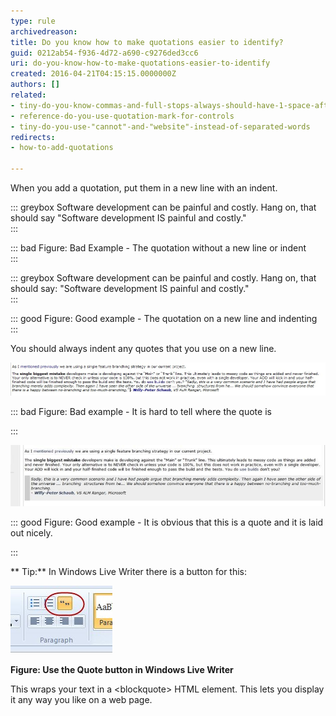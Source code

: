 ```yaml
---
type: rule
archivedreason: 
title: Do you know how to make quotations easier to identify?
guid: 0212ab54-f936-4d72-a690-c9276ded3cc6
uri: do-you-know-how-to-make-quotations-easier-to-identify
created: 2016-04-21T04:15:15.0000000Z
authors: []
related:
- tiny-do-you-know-commas-and-full-stops-always-should-have-1-space-after-them
- reference-do-you-use-quotation-mark-for-controls
- tiny-do-you-use-"cannot"-and-"website"-instead-of-separated-words
redirects:
- how-to-add-quotations

---
```


When you add a quotation, put them in a new line with an indent.

<!--endintro-->

::: greybox
Software development can be painful and costly. Hang on, that should say "Software development IS painful and costly."  
:::

::: bad
Figure: Bad Example - The quotation without a new line or indent  
:::



::: greybox
Software development can be painful and costly. Hang on, that should say:
  "Software development IS painful and costly."  
:::

::: good
Figure: Good example - The quotation on a new line and indenting  
:::

You should always indent any quotes that you use on a new line.

![Bad Example - adding quotations](bad-example-adding-quotations.jpg)

::: bad
Figure: Bad example - It is hard to tell where the quote is

:::

![Good example of added quotation](good-example-adding-quotations.jpg)

::: good
Figure: Good example - It is obvious that this is a quote and it is laid out nicely.

:::

**
Tip:** In Windows Live Writer there is a button for this:

![How to add a quote in Windows Live Writer](how-to-add-quote.jpg)



 **Figure: Use the Quote button in Windows Live Writer** 


This wraps your text in a &lt;blockquote&gt; HTML element. This lets you display it any way you like on a web page.

